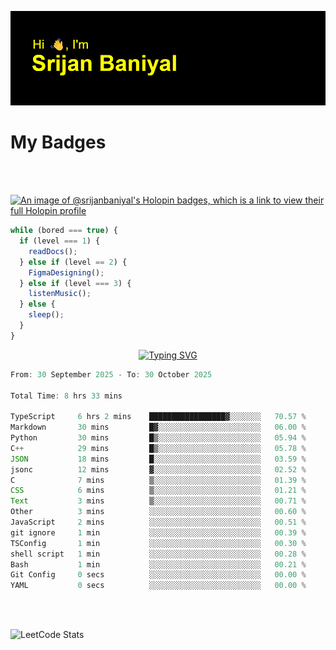 ![Header](./header.png)

# My Badges

<Br />
<Br />

[![An image of @srijanbaniyal's Holopin badges, which is a link to view their full Holopin profile](https://holopin.me/srijanbaniyal)](https://holopin.io/@srijanbaniyal)

```javascript
while (bored === true) {
  if (level === 1) {
    readDocs();
  } else if (level == 2) {
    FigmaDesigning();
  } else if (level === 3) {
    listenMusic();
  } else {
    sleep();
  }
}
```

<p align="center">
  <a href="https://git.io/typing-svg"><img src="https://readme-typing-svg.demolab.com?font=Tilt+Prism&size=30&pause=1000&color=0FF75B&center=true&vCenter=true&width=800&height=80&lines=Time+spent+on+various+Programming+languages" alt="Typing SVG" /></a>
</p>

<!--START_SECTION:waka-->

```TypeScript
From: 30 September 2025 - To: 30 October 2025

Total Time: 8 hrs 33 mins

TypeScript     6 hrs 2 mins    █████████████████▓░░░░░░░   70.57 %
Markdown       30 mins         █▓░░░░░░░░░░░░░░░░░░░░░░░   06.00 %
Python         30 mins         █▒░░░░░░░░░░░░░░░░░░░░░░░   05.94 %
C++            29 mins         █▒░░░░░░░░░░░░░░░░░░░░░░░   05.78 %
JSON           18 mins         █░░░░░░░░░░░░░░░░░░░░░░░░   03.59 %
jsonc          12 mins         ▓░░░░░░░░░░░░░░░░░░░░░░░░   02.52 %
C              7 mins          ▒░░░░░░░░░░░░░░░░░░░░░░░░   01.39 %
CSS            6 mins          ▒░░░░░░░░░░░░░░░░░░░░░░░░   01.21 %
Text           3 mins          ▒░░░░░░░░░░░░░░░░░░░░░░░░   00.71 %
Other          3 mins          ░░░░░░░░░░░░░░░░░░░░░░░░░   00.60 %
JavaScript     2 mins          ░░░░░░░░░░░░░░░░░░░░░░░░░   00.51 %
git ignore     1 min           ░░░░░░░░░░░░░░░░░░░░░░░░░   00.39 %
TSConfig       1 min           ░░░░░░░░░░░░░░░░░░░░░░░░░   00.30 %
shell script   1 min           ░░░░░░░░░░░░░░░░░░░░░░░░░   00.28 %
Bash           1 min           ░░░░░░░░░░░░░░░░░░░░░░░░░   00.21 %
Git Config     0 secs          ░░░░░░░░░░░░░░░░░░░░░░░░░   00.00 %
YAML           0 secs          ░░░░░░░░░░░░░░░░░░░░░░░░░   00.00 %
```

<!--END_SECTION:waka-->

<Br />
<Br />

![LeetCode Stats](https://leetcard.jacoblin.cool/Srijan-Baniyal?theme=dark&font=Rasa&ext=contest)
